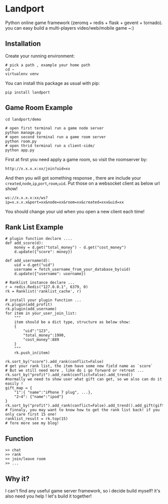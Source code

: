 # Landport

Python online game framework (zeromq + redis + flask + gevent + tornado). you can easy build a multi-players video/web/mobile game ~:)


Installation
------------
Create your running environment:
	
	# pick a path , example your home path
	cd ~
	virtualenv venv

You can install this package as usual with pip:

    pip install landport

Game Room Example
-------

	cd landport/demo

	# open first terminal run a game node server
	python manage.py 
	# open second terminal run a game room server
	python room.py
	# open thrid terminal run a client-side/
	python app.py

First at first you need apply a game room, so visit the roomserver by:
	
	http://x.x.x.x:xx/join?uid=xx

And then you will got something response , there are include your `created`,`node`,`ip`,`port`,`room`,`uid`. Put those on a websocket client as below url show!
	
	ws://x.x.x.x:xx/ws?ip=x.x.x.x&port=xx&node=xx&room=xx&created=xxx&uid=xx

You should change your uid when you open a new client each time!

Rank List Example
------
	# plugin function declare ....
	def add_score(d):
	    money = d.get("total_money") - d.get("cost_money")
	    d.update({"score": money})	
	
	def add_username(d):
	    uid = d.get("uid")
	    username = fetch_username_from_your_database_by(uid)
	    d.update({"username": username})
	
	# Ranklist instance declare ...
	r = redis.Redis("127.0.0.1", 6379, 0)
	rk = Ranklist('ranklist_cache', r)
	
	# install your plugin function ...
    rk.plugin(add_profit)
    rk.plugin(add_username)
	for item in your_user_join_list:
		"""
		item should be a dict type, structure as below show:
		{
			"uid":"123",
			"total_money":1990,
			"cost_money":889
		}
		"""
		rk.push_in(item)
	
	rk.sort_by("score").add_rank(conflict=False)
	# get your rank list, the item have some new field name as `score`
	# But we still need more , like do i go forward or retreat ...
	rk.sort_by("profit").add_rank(conflict=False).add_trend()
	#normally we need to show user what gift can get, so we also can do it easily !
	gift_map = {
		"1":{ "name":"iPhone 7 plug", ...},
		"2~4": {"name":"ipod"}
	}
	rk.sort_by("profit").add_rank(conflict=False).add_trend().add_gift(gift_map))
	# finnaly, you may want to know how to get the rank list back! if you only care first 15 one!
	ranklist_result = rk.top(15)		
	# fore more see my blog!
Function
-------

	>> chat
	>> rank
	>> join/leave room
	>> ...

Why it?
------

I can't find any useful game server framework, so i decide build myself! it's also need you help ! let's build it together!
